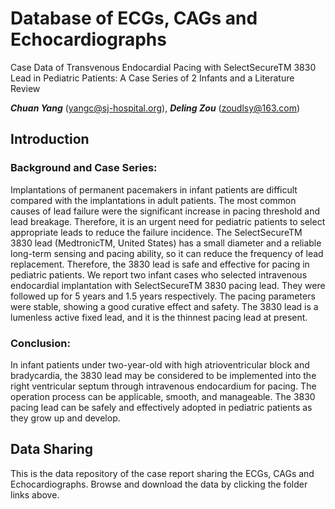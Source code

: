 # Database of ECGs, CAGs and Echocardiographs
Case Data of Transvenous Endocardial Pacing with SelectSecureTM 3830 Lead in Pediatric Patients: A Case Series of 2 Infants and a Literature Review

***Chuan Yang*** (<yangc@sj-hospital.org>), 
***Deling Zou*** (<zoudlsy@163.com>)

## Introduction
### Background and Case Series: 
Implantations of permanent pacemakers in infant patients are difficult compared with the implantations in adult patients. The most common causes of lead failure were the significant increase in pacing threshold and lead breakage. Therefore, it is an urgent need for pediatric patients to select appropriate leads to reduce the failure incidence. The SelectSecureTM 3830 lead (MedtronicTM, United States) has a small diameter and a reliable long-term sensing and pacing ability, so it can reduce the frequency of lead replacement. Therefore, the 3830 lead is safe and effective for pacing in pediatric patients. We report two infant cases who selected intravenous endocardial implantation with SelectSecureTM 3830 pacing lead. They were followed up for 5 years and 1.5 years respectively. The pacing parameters were stable, showing a good curative effect and safety. The 3830 lead is a lumenless active fixed lead, and it is the thinnest pacing lead at present.

### Conclusion: 
In infant patients under two-year-old with high atrioventricular block and bradycardia, the 3830 lead may be considered to be implemented into the right ventricular septum through intravenous endocardium for pacing. The operation process can be applicable, smooth, and manageable. The 3830 pacing lead can be safely and effectively adopted in pediatric patients as they grow up and develop.

## Data Sharing
This is the data repository of the case report sharing the ECGs, CAGs and Echocardiographs. Browse and download the data by clicking the folder links above.